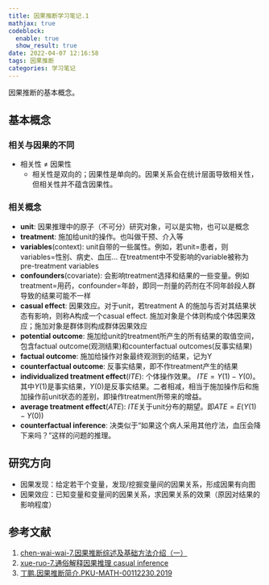 ```yaml
---
title: 因果推断学习笔记.1
mathjax: true
codeblock:
  enable: true
  show_result: true
date: 2022-04-07 12:16:58
tags: 因果推断
categories: 学习笔记
---
```


因果推断的基本概念。

<!--more-->

## 基本概念
### 相关与因果的不同
- 相关性 $\neq$ 因果性
  - 相关性是双向的；因果性是单向的。因果关系会在统计层面导致相关性，但相关性并不蕴含因果性。

### 相关概念
- **unit**: 因果推理中的原子（不可分）研究对象，可以是实物，也可以是概念
- **treatment**: 施加给unit的操作。也叫做干预、介入等
- **variables**(context): unit自带的一些属性。例如，若unit=患者，则variables=性别、病史、血压... 在treatment中不受影响的variable被称为pre-treatment variables
- **confounders**(covariate): 会影响treatment选择和结果的一些变量。例如treatment=用药，confounder=年龄，即同一剂量的药剂在不同年龄段人群导致的结果可能不一样
- **casual effect**: 因果效应。对于unit，若treatment A 的施加与否对其结果状态有影响，则称A构成一个casual effect. 施加对象是个体则构成个体因果效应；施加对象是群体则构成群体因果效应
- **potential outcome**: 施加给unit的treatment所产生的所有结果的取值空间，包含factual outcome(观测结果)和counterfactual outcomes(反事实结果)
- **factual outcome**: 施加给操作对象最终观测到的结果，记为Y
- **counterfactual outcome**: 反事实结果，即不作treatment产生的结果
- **individualized treatment effect**($ITE$): 个体操作效果。 $ITE=Y(1)-Y(0)$。其中$Y(1)$是事实结果，$Y(0)$是反事实结果。二者相减，相当于施加操作后和施加操作前unit状态的差别，即操作treatment所带来的增益。
- **average treatment effect**($ATE$): $ITE$关于unit分布的期望。即$ATE=E(Y(1)-Y(0))$
- **counterfactual inference**: 决类似于“如果这个病人采用其他疗法，血压会降下来吗？”这样的问题的推理。

## 研究方向
- 因果发现：给定若干个变量，发现/挖掘变量间的因果关系，形成因果有向图
- 因果效应：已知变量和变量间的因果关系，求因果关系的效果（原因对结果的影响程度）

## 参考文献
1. [chen-wai-wai-7.因果推断综述及基础方法介绍（一）](https://zhuanlan.zhihu.com/p/258562953)
2. [xue-ruo-7.通俗解释因果推理 casual inference](https://zhuanlan.zhihu.com/p/109996301)
3. [丁鹏.因果推断简介.PKU-MATH-00112230.2019](https://www.math.pku.edu.cn/teachers/yaoy/math112230/lecture10_DingP_causal091101.pdf)

<section class="post-full-comments">
    <link rel="stylesheet" href="https://cdn.jsdelivr.net/npm/gitalk@1/dist/gitalk.css">
    <script src="https://cdn.jsdelivr.net/npm/gitalk@1/dist/gitalk.min.js"></script>
    <div id="gitalk-container"></div>
    <script>
        var gitalk = new Gitalk({
            clientID: 'e1bbf465a324641f76ce',
            clientSecret: 'f73c0bc3c19755d1c0d886c0d8791cad24509c9a',
            repo: 'LiJT-Daily-Comments',
            owner: 'CSLiJT',
            admin: ['CSLiJT'], //这里可以填写具有写权限的用户名列表，用来初始化Issues的
            id: document.title,
            distractionFreeMode: false // Facebook-like distraction free mode
        });
        gitalk.render('gitalk-container');
    </script>
</section>